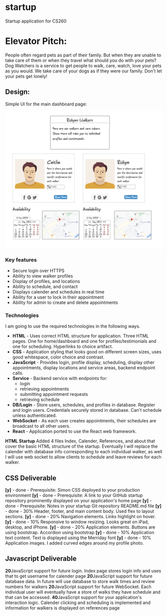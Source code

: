 # startup
Startup application for CS260

# Elevator Pitch:

People often regard pets as part of their family. But when they are unable to take care of them or when they travel what should you do with your pets? Dog Watchers is a service to get people to walk, care, watch, love your pets as you would. We take care of your dogs as if they were our family. Don't let your pets get lonely!

## Design:

Simple UI for the main dashboard page:

![Mock](walkerUI.jpg)

### Key features

- Secure login over HTTPS
- Ability to view walker profiles
- Display of profiles, and locations
- Ability to schedule, and contact
- Displays calender and schedules in real time
- Ability for a user to lock in their appointment
- Ability for admin to create and delete appointments

### Technologies

I am going to use the required technologies in the following ways.

- **HTML** - Uses correct HTML structure for application. Three HTML pages. One for home/dashboard and one for profiles/testimonials and one for scheduling. Hyperlinks to choice artifact.
- **CSS** - Application styling that looks good on different screen sizes, uses good whitespace, color choice and contrast.
- **JavaScript** - Provides login, profile display, scheduling, display other appointments, display locations and service areas, backend endpoint calls.
- **Service** - Backend service with endpoints for:
  - login
  - retrieving appointments
  - submitting appointment requests
  - retrieving schedule
- **DB/Login** - Store users, schedules, and profiles in database. Register and login users. Credentials securely stored in database. Can't schedule unless authenticated.
- **WebSocket** - As each user creates appointments, their schedules are broadcast to all other users.
- **React** - Application ported to use the React web framework.



**HTML Startup**
Added 4 files Index, Calender, References, and about that cover the basic HTML structure of the startup. Eventually I will replace the calender with database info corresponding to each individual walker, as well I will use web socket to allow clients to schedule and leave reviews for each walker.

## CSS Deliverable 

**[y]** - done - Prerequisite: Simon CSS deployed to your production environment
**[y]** - done - Prerequisite: A link to your GitHub startup repository prominently displayed on your application's home page
**[y]** - done - Prerequisite: Notes in your startup Git repository README.md file
**[y]** - done - 30% Header, footer, and main content body. Used flex to layout sections.
**[y]** - done - 20% Navigation elements. Links highlight on hover.
**[y]** - done - 10% Responsive to window resizing. Looks great on iPad, desktop, and iPhone.
**[y]** - done - 20% Application elements. Buttons are using bootstrap. Accordion using bootstrap
**[y]** - done - 10% Application text content. Text is displayed using the Merriday font
**[y]** - done - 10% Application images. I added curved edges around my profile photo.

## Javascript Deliverable 

**20**JavaScript support for future login. Index page stores login info and uses that to get username for calender page
**20**JavaScript support for future database data. In future will use database to store walk times and review numbers for walkers
**20**JavaScript support for future WebSocket. Each individual user will eventually have a store of walks they have schedule and that can be accessed.
**40**JavaScript support for your application's interaction logic. Calender clicking and scheduling is implemented and information for walkers is displayed on references page
